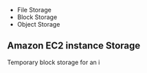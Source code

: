 
- File Storage
- Block Storage
- Object Storage

## Amazon EC2 instance Storage

Temporary block storage for an i
